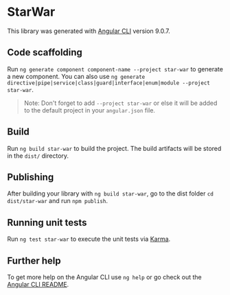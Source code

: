 # StarWar

This library was generated with [Angular CLI](https://github.com/angular/angular-cli) version 9.0.7.

## Code scaffolding

Run `ng generate component component-name --project star-war` to generate a new component. You can also use `ng generate directive|pipe|service|class|guard|interface|enum|module --project star-war`.
> Note: Don't forget to add `--project star-war` or else it will be added to the default project in your `angular.json` file. 

## Build

Run `ng build star-war` to build the project. The build artifacts will be stored in the `dist/` directory.

## Publishing

After building your library with `ng build star-war`, go to the dist folder `cd dist/star-war` and run `npm publish`.

## Running unit tests

Run `ng test star-war` to execute the unit tests via [Karma](https://karma-runner.github.io).

## Further help

To get more help on the Angular CLI use `ng help` or go check out the [Angular CLI README](https://github.com/angular/angular-cli/blob/master/README.md).
